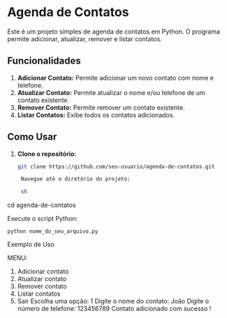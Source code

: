 # Agenda de Contatos

Este é um projeto simples de agenda de contatos em Python. O programa permite adicionar, atualizar, remover e listar contatos.

## Funcionalidades

1. **Adicionar Contato:** Permite adicionar um novo contato com nome e telefone.
2. **Atualizar Contato:** Permite atualizar o nome e/ou telefone de um contato existente.
3. **Remover Contato:** Permite remover um contato existente.
4. **Listar Contatos:** Exibe todos os contatos adicionados.

## Como Usar

1. **Clone o repositório:**
   ```sh
   git clone https://github.com/seu-usuario/agenda-de-contatos.git

    Navegue até o diretório do projeto:

    sh

cd agenda-de-contatos

Execute o script Python:


    python nome_do_seu_arquivo.py

Exemplo de Uso

MENU:
1. Adicionar contato
2. Atualizar contato
3. Remover contato
4. Listar contatos
5. Sair
Escolha uma opção: 1
Digite o nome do contato: João
Digite o número de telefone: 123456789
Contato adicionado com sucesso !